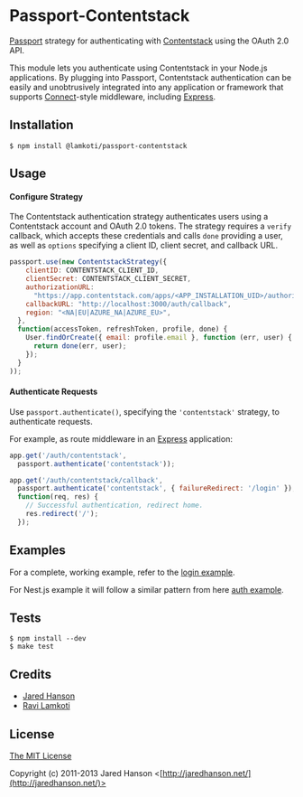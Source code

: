 # Passport-Contentstack

[Passport](http://passportjs.org/) strategy for authenticating with [Contentstack](https://www.contentstack.com/)
using the OAuth 2.0 API.

This module lets you authenticate using Contentstack in your Node.js applications.
By plugging into Passport, Contentstack authentication can be easily and
unobtrusively integrated into any application or framework that supports
[Connect](http://www.senchalabs.org/connect/)-style middleware, including
[Express](http://expressjs.com/).

## Installation

```shell
$ npm install @lamkoti/passport-contentstack
```

## Usage

#### Configure Strategy

The Contentstack authentication strategy authenticates users using a Contentstack account
and OAuth 2.0 tokens.  The strategy requires a `verify` callback, which accepts
these credentials and calls `done` providing a user, as well as `options`
specifying a client ID, client secret, and callback URL.

```javascript
passport.use(new ContentstackStrategy({
    clientID: CONTENTSTACK_CLIENT_ID,
    clientSecret: CONTENTSTACK_CLIENT_SECRET,
    authorizationURL:
      "https://app.contentstack.com/apps/<APP_INSTALLATION_UID>/authorize",
    callbackURL: "http://localhost:3000/auth/callback",
    region: "<NA|EU|AZURE_NA|AZURE_EU>",
  },
  function(accessToken, refreshToken, profile, done) {
    User.findOrCreate({ email: profile.email }, function (err, user) {
      return done(err, user);
    });
  }
));
```

#### Authenticate Requests

Use `passport.authenticate()`, specifying the `'contentstack'` strategy, to
authenticate requests.

For example, as route middleware in an [Express](http://expressjs.com/)
application:

```javascript
app.get('/auth/contentstack',
  passport.authenticate('contentstack'));

app.get('/auth/contentstack/callback', 
  passport.authenticate('contentstack', { failureRedirect: '/login' }),
  function(req, res) {
    // Successful authentication, redirect home.
    res.redirect('/');
  });
```

## Examples

For a complete, working example, refer to the [login example](https://github.com/RavenColEvol/passport-contentstack/tree/main/example/).

For Nest.js example it will follow a similar pattern from here [auth example](https://github.com/bojidaryovchev/nest-angular/tree/master/src/server/modules/auth).

## Tests

```shell
$ npm install --dev
$ make test
```

## Credits

  - [Jared Hanson](http://github.com/jaredhanson)
  - [Ravi Lamkoti](https://github.com/RavenColEvol)

## License

[The MIT License](http://opensource.org/licenses/MIT)

Copyright (c) 2011-2013 Jared Hanson <[http://jaredhanson.net/](http://jaredhanson.net/)>

